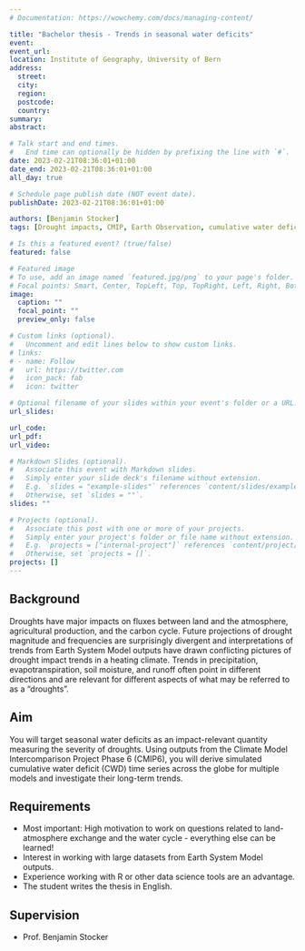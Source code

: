 ```yaml
---
# Documentation: https://wowchemy.com/docs/managing-content/

title: "Bachelor thesis - Trends in seasonal water deficits"
event:
event_url:
location: Institute of Geography, University of Bern
address:
  street:
  city:
  region:
  postcode:
  country:
summary:
abstract:

# Talk start and end times.
#   End time can optionally be hidden by prefixing the line with `#`.
date: 2023-02-21T08:36:01+01:00
date_end: 2023-02-21T08:36:01+01:00
all_day: true

# Schedule page publish date (NOT event date).
publishDate: 2023-02-21T08:36:01+01:00

authors: [Benjamin Stocker]
tags: [Drought impacts, CMIP, Earth Observation, cumulative water deficit, BSc]

# Is this a featured event? (true/false)
featured: false

# Featured image
# To use, add an image named `featured.jpg/png` to your page's folder. 
# Focal points: Smart, Center, TopLeft, Top, TopRight, Left, Right, BottomLeft, Bottom, BottomRight.
image:
  caption: ""
  focal_point: ""
  preview_only: false

# Custom links (optional).
#   Uncomment and edit lines below to show custom links.
# links:
# - name: Follow
#   url: https://twitter.com
#   icon_pack: fab
#   icon: twitter

# Optional filename of your slides within your event's folder or a URL.
url_slides:

url_code:
url_pdf:
url_video:

# Markdown Slides (optional).
#   Associate this event with Markdown slides.
#   Simply enter your slide deck's filename without extension.
#   E.g. `slides = "example-slides"` references `content/slides/example-slides.md`.
#   Otherwise, set `slides = ""`.
slides: ""

# Projects (optional).
#   Associate this post with one or more of your projects.
#   Simply enter your project's folder or file name without extension.
#   E.g. `projects = ["internal-project"]` references `content/project/deep-learning/index.md`.
#   Otherwise, set `projects = []`.
projects: []
---
```


## Background

Droughts have major impacts on fluxes between land and the atmosphere, agricultural production, and the carbon cycle. Future projections of drought magnitude and frequencies are surprisingly divergent and interpretations of trends from Earth System Model outputs have drawn conflicting pictures of drought impact trends in a heating climate. Trends in precipitation, evapotranspiration, soil moisture, and runoff often point in different directions and are relevant for different aspects of what may be referred to as a “droughts”. 

## Aim

You will target seasonal water deficits as an impact-relevant quantity measuring the severity of droughts. Using outputs from the Climate Model Intercomparison Project Phase 6 (CMIP6), you will derive simulated cumulative water deficit (CWD) time series across the globe for multiple models and investigate their long-term trends.

## Requirements

- Most important: High motivation to work on questions related to land-atmosphere exchange and the water cycle - everything else can be learned!
- Interest in working with large datasets from Earth System Model outputs.
- Experience working with R or other data science tools are an advantage.
- The student writes the thesis in English.

## Supervision

- Prof. Benjamin Stocker